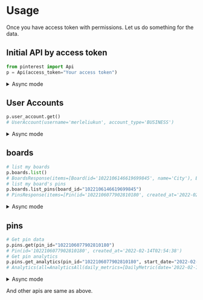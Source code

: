 # Usage

Once you have access token with permissions. Let us do something for the data.

## Initial API by access token

```python
from pinterest import Api
p = Api(access_token="Your access token")
```

<details>
<summary>Async mode</summary>

```python
from pinterest import AsyncApi

ap = AsyncApi(access_token="Your access token")
```
</details>

## User Accounts

```python
p.user_account.get()
# UserAccount(username='merleliukun', account_type='BUSINESS')
```

<details>
<summary>Async mode</summary>

```python
await ap.user_account.get()
# UserAccount(username='merleliukun', account_type='BUSINESS')
```
</details>

## boards

```python
# list my boards
p.boards.list()
# BoardsResponse(items=[Board(id='1022106146619699845', name='City'), Board(id='1022106146619703648', name='Food')], bookmark=None)
# list my board's pins
p.boards.list_pins(board_id="1022106146619699845")
# PinsResponse(items=[Pin(id='1022106077902810180', created_at='2022-02-14T02:54:38'), Pin(id='1022106077902781601', created_at='2022-02-13T11:29:51'), Pin(id='1022106077902781616', created_at='2022-02-13T11:31:07'), Pin(id='1022106077902203823', created_at='2021-12-29T02:24:55')], bookmark=None)
```

<details>
<summary>Async mode</summary>

```python
# list my boards
await ap.boards.list()
# BoardsResponse(items=[Board(id='1022106146619699845', name='City'), Board(id='1022106146619703648', name='Food')], bookmark=None)
# list my board's pins
await ap.boards.list_pins(board_id="1022106146619699845")
# PinsResponse(items=[Pin(id='1022106077902810180', created_at='2022-02-14T02:54:38'), Pin(id='1022106077902781601', created_at='2022-02-13T11:29:51'), Pin(id='1022106077902781616', created_at='2022-02-13T11:31:07'), Pin(id='1022106077902203823', created_at='2021-12-29T02:24:55')], bookmark=None)
```
</details>

## pins

```python
# Get pin data
p.pins.get(pin_id="1022106077902810180")
# Pin(id='1022106077902810180', created_at='2022-02-14T02:54:38')
# Get pin analytics
p.pins.get_analytics(pin_id="1022106077902810180", start_date="2022-02-10", end_date="2022-02-11",metric_types="IMPRESSION")
# Analytics(all=AnalyticsAll(daily_metrics=[DailyMetric(date='2022-02-10'), DailyMetric(date='2022-02-11')]))
```

<details>
<summary>Async mode</summary>

```python
# Get pin data
await ap.pins.get(pin_id="1022106077902810180")
# Pin(id='1022106077902810180', created_at='2022-02-14T02:54:38')
# Get pin analytics
await ap.pins.get_analytics(pin_id="1022106077902810180", start_date="2022-02-10", end_date="2022-02-11",metric_types="IMPRESSION")
# Analytics(all=AnalyticsAll(daily_metrics=[DailyMetric(date='2022-02-10'), DailyMetric(date='2022-02-11')]))
```
</details>

And other apis are same as above.